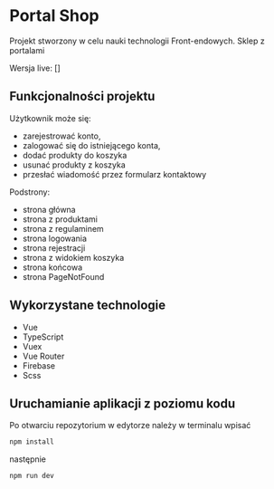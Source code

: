 # Portal Shop

Projekt stworzony w celu nauki technologii Front-endowych. Sklep z portalami

Wersja live: []

## Funkcjonalności projektu

Użytkownik może się:

- zarejestrować konto,
- zalogować się do istniejącego konta,
- dodać produkty do koszyka
- usunać produkty z koszyka
- przesłać wiadomość przez formularz kontaktowy

Podstrony:

- strona główna
- strona z produktami
- strona z regulaminem
- strona logowania
- strona rejestracji
- strona z widokiem koszyka
- strona końcowa
- strona PageNotFound

## Wykorzystane technologie

- Vue
- TypeScript
- Vuex
- Vue Router
- Firebase
- Scss

## Uruchamianie aplikacji z poziomu kodu

Po otwarciu repozytorium w edytorze należy w terminalu wpisać

```sh
npm install
```

następnie

```sh
npm run dev
```
